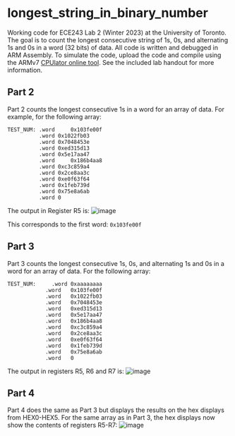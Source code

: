 # longest_string_in_binary_number
Working code for ECE243 Lab 2 (Winter 2023) at the University of Toronto. The goal is to count the longest consecutive string of 1s, 0s, and alternating 1s and 0s in a word (32 bits) of data. All code is written and debugged in ARM Assembly. To simulate the code, upload the code and compile using the ARMv7 [CPUlator online tool](https://cpulator.01xz.net/?sys=arm-de1soc "CPUlator"). See the included lab handout for more information.

## Part 2
Part 2 counts the longest consecutive 1s in a word for an array of data. For example, for the following array:
```assembly
TEST_NUM: .word     0x103fe00f
          .word	0x1022fb03
          .word	0x7048453e
          .word	0xed315d13
          .word	0x5e17aa47
          .word     0x186b4aa8
          .word	0xc3c859a4
          .word	0x2ce8aa3c
          .word	0xe0f63f64
          .word	0x1feb739d
          .word	0x75e8a6ab
          .word	0
```
The output in Register R5 is:
![image](https://user-images.githubusercontent.com/105998663/221735043-9a1c3b2e-fecb-4e36-98fa-760f95a02a9a.png)

This corresponds to the first word: ```0x103fe00f```

## Part 3
Part 3 counts the longest consecutive 1s, 0s, and alternating 1s and 0s in a word for an array of data. For the following array:
```assembly
TEST_NUM:	  .word	0xaaaaaaaa
            .word   0x103fe00f
            .word	0x1022fb03
            .word	0x7048453e
            .word	0xed315d13
            .word	0x5e17aa47
            .word   0x186b4aa8
            .word	0xc3c859a4
            .word	0x2ce8aa3c
            .word	0xe0f63f64
            .word	0x1feb739d
            .word	0x75e8a6ab
            .word	0
```

The output in registers R5, R6 and R7 is:
![image](https://user-images.githubusercontent.com/105998663/221735833-eabf2816-d9fb-4706-9ed7-e0eeac66dab2.png)

## Part 4
Part 4 does the same as Part 3 but displays the results on the hex displays from HEX0-HEX5. For the same array as in Part 3, the hex displays now show the contents of registers R5-R7: 
![image](https://user-images.githubusercontent.com/105998663/221736199-a1325465-510f-4d0a-a932-14048d686a18.png)

